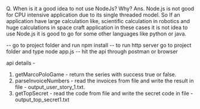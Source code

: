 Q. When is it a good idea to not use NodeJs? Why? 
Ans. Node.js is not good for CPU intensive application due to its single threaded model. So If an application have large calculation like, scientific calculation in robotics and huge calculations in space craft application in these cases it is not idea to use Node.js it is good to go for some other languages like python or java.

-- go to project folder and run npm install
-- to run http server go to project folder and type node app.js
-- hit the api through postman or browser


api details - 
1. getMarcoPoloGame    - return the series with success true or false.
2. parseInvoiceNumbers - read the invoices from file and write the result in file - output_user_story_1.txt.
3. getTopSecret        - read the code from file and write the secret code in file - output_top_secret1.txt




